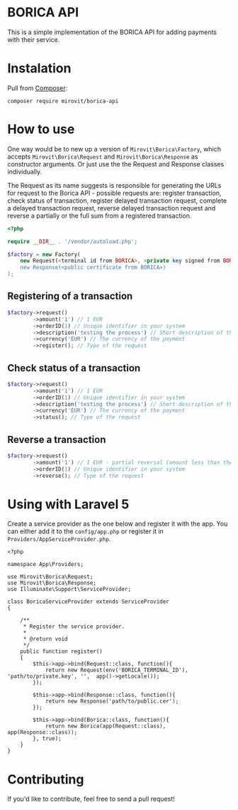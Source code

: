 # BORICA API

This is a simple implementation of the BORICA API for adding payments with their service.

# Instalation

Pull from [Composer](https://getcomposer.org/):

```
composer require mirovit/borica-api
```

# How to use

One way would be to new up a version of `Mirovit\Borica\Factory`, which accepts `Mirovit\Borica\Request` and `Mirovit\Borica\Response` as constructor arguments. Or just use the the Request and Response classes individually.

The Request as its name suggests is responsible for generating the URLs for request to the Borica API - possible requests are: register transaction, check status of transaction, register delayed transaction request, complete a delayed transaction request, reverse delayed transaction request and reverse a partially or the full sum from a registered transaction.

```php
<?php

require __DIR__ . '/vendor/autoload.php';

$factory = new Factory(
    new Request(<terminal id from BORICA>, <private key signed from BORICA>, <private key password (optional)>, <language (optional - BG or EN)>, <debug (whether you're testing or accepting payments)>),
    new Response(<public certificate from BORICA>)
);
```

## Registering of a transaction
```php
$factory->request()
        ->amount('1') // 1 EUR
        ->orderID(1) // Unique identifier in your system
        ->description('testing the process') // Short description of the purchase (up to 125 chars)
        ->currency('EUR') // The currency of the payment
        ->register(); // Type of the request
```

## Check status of a transaction
```php
$factory->request()
        ->amount('1') // 1 EUR
        ->orderID(1) // Unique identifier in your system
        ->description('testing the process') // Short description of the purchase (up to 125 chars)
        ->currency('EUR') // The currency of the payment
        ->status(); // Type of the request
```

## Reverse a transaction
```php
$factory->request()
        ->amount('1') // 1 EUR - partial reversal (amount less than the original), full reversal the original amount
        ->orderID(1) // Unique identifier in your system
        ->reverse(); // Type of the request
```

# Using with Laravel 5

Create a service provider as the one below and register it with the app.
You can either add it to the `config/app.php` or register it in `Providers/AppServiceProvider.php`.

```
<?php

namespace App\Providers;

use Mirovit\Borica\Request;
use Mirovit\Borica\Response;
use Illuminate\Support\ServiceProvider;

class BoricaServiceProvider extends ServiceProvider
{

    /**
     * Register the service provider.
     *
     * @return void
     */
    public function register()
    {
        $this->app->bind(Request::class, function(){
            return new Request(env('BORICA_TERMINAL_ID'), 'path/to/private.key', '',  app()->getLocale());
        });

        $this->app->bind(Response::class, function(){
            return new Response('path/to/public.cer');
        });

        $this->app->bind(Borica::class, function(){
            return new Borica(app(Request::class), app(Response::class));
        }, true);
    }
}
```

# Contributing

If you'd like to contribute, feel free to send a pull request!